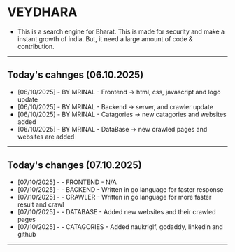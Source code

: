 # VEYDHARA
- This is a search engine for Bharat. This is made for security and make a instant growth of india. But, it need a large amount of code & contribution.
--- 
## Today's cahnges (06.10.2025)
- [06/10/2025] - BY MRINAL - Frontend -> html, css, javascript and logo update
- [06/10/2025] - BY MRINAL - Backend -> server, and crawler update
- [06/10/2025] - BY MRINAL - Catagories -> new catagories and websites added
- [06/10/2025] - BY MRINAL - DataBase -> new crawled pages and websites are added 
--- 
## Today's changes (07.10.2025)
- [07/10/2025] -  - FRONTEND - N/A
- [07/10/2025] -  - BACKEND - Written in go language for faster response
- [07/10/2025] -  - CRAWLER - Written in go language for more faster result and crawl
- [07/10/2025] -  - DATABASE - Added new websites and their crawled pages 
- [07/10/2025] -  - CATAGORIES - Added naukriglf, godaddy, linkedin and github
--- 

